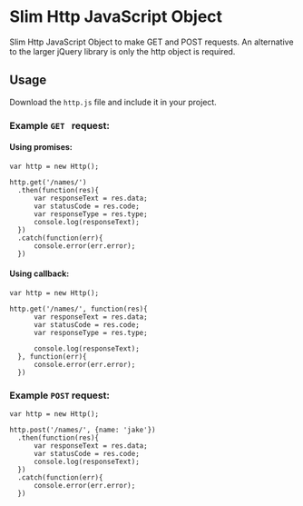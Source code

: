 # Slim Http JavaScript Object
Slim Http JavaScript Object to make GET and POST requests. An alternative to the larger jQuery library is only the http object is required.

## Usage

Download the `http.js` file and include it in your project.

### Example `GET ` request:
#### Using promises:
```
var http = new Http();

http.get('/names/')
  .then(function(res){
      var responseText = res.data;
      var statusCode = res.code;
      var responseType = res.type;
      console.log(responseText);
  })
  .catch(function(err){
      console.error(err.error);
  })
```

#### Using callback:
```
var http = new Http();

http.get('/names/', function(res){
      var responseText = res.data;
      var statusCode = res.code;
      var responseType = res.type;
      
      console.log(responseText);
  }, function(err){
      console.error(err.error);
  })
```

### Example `POST` request:
```
var http = new Http();

http.post('/names/', {name: 'jake'})
  .then(function(res){
      var responseText = res.data;
      var statusCode = res.code;
      console.log(responseText);
  })
  .catch(function(err){
      console.error(err.error);
  })
```
